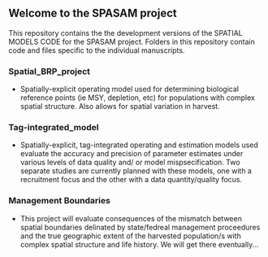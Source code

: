 ## Welcome to the SPASAM project

This repository contains the the development versions of the SPATIAL MODELS CODE for the SPASAM project. Folders in this repository contain code and files specific to the individual manuscripts.

### Spatial_BRP_project 
* Spatially-explicit operating model used for determining biological reference points (ie MSY, depletion, etc) for populations with complex spatial structure. Also allows for spatial variation in harvest.

### Tag-integrated_model
* Spatially-explicit, tag-integrated operating and estimation models used evaluate the accuracy and precision of parameter estimates under various levels of data quality and/ or model mispsecification.  Two separate studies are currently planned with these models, one with a recruitment focus and the other with a data quantity/quality focus.

### Management Boundaries
* This project will evaluate consequences of the mismatch between spatial boundaries delinated by state/fedreal management proceedures and the true geographic extent of the harvested population/s with complex spatial structure and life history. We will get there eventually...
